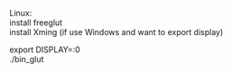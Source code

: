 Linux:</br>
install freeglut</br>
install Xming (if use Windows and want to export display)</br>

export DISPLAY=:0</br>
./bin_glut</br>
